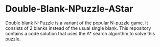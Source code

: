 # Double-Blank-NPuzzle-AStar
Double blank N-Puzzle is a variant of the popular N-puzzle game. It consists of 2 blanks instead of the usual single blank. This repository contains a code solution that uses the A* search algorithm to solve this puzzle.
